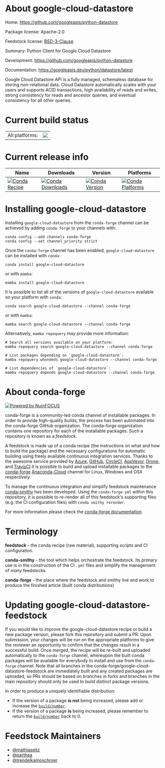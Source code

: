 About google-cloud-datastore
============================

Home: https://github.com/googleapis/python-datastore

Package license: Apache-2.0

Feedstock license: [BSD-3-Clause](https://github.com/conda-forge/google-cloud-datastore-feedstock/blob/main/LICENSE.txt)

Summary: Python Client for Google Cloud Datastore

Development: https://github.com/googleapis/python-datastore

Documentation: https://googleapis.dev/python/datastore/latest

Google Cloud Datastore API is a fully managed, schemaless database for
storing non-relational data. Cloud Datastore automatically scales with
your users and supports ACID transactions, high availability of reads
and writes, strong consistency for reads and ancestor queries, and
eventual consistency for all other queries.


Current build status
====================


<table><tr><td>All platforms:</td>
    <td>
      <a href="https://dev.azure.com/conda-forge/feedstock-builds/_build/latest?definitionId=6804&branchName=main">
        <img src="https://dev.azure.com/conda-forge/feedstock-builds/_apis/build/status/google-cloud-datastore-feedstock?branchName=main">
      </a>
    </td>
  </tr>
</table>

Current release info
====================

| Name | Downloads | Version | Platforms |
| --- | --- | --- | --- |
| [![Conda Recipe](https://img.shields.io/badge/recipe-google--cloud--datastore-green.svg)](https://anaconda.org/conda-forge/google-cloud-datastore) | [![Conda Downloads](https://img.shields.io/conda/dn/conda-forge/google-cloud-datastore.svg)](https://anaconda.org/conda-forge/google-cloud-datastore) | [![Conda Version](https://img.shields.io/conda/vn/conda-forge/google-cloud-datastore.svg)](https://anaconda.org/conda-forge/google-cloud-datastore) | [![Conda Platforms](https://img.shields.io/conda/pn/conda-forge/google-cloud-datastore.svg)](https://anaconda.org/conda-forge/google-cloud-datastore) |

Installing google-cloud-datastore
=================================

Installing `google-cloud-datastore` from the `conda-forge` channel can be achieved by adding `conda-forge` to your channels with:

```
conda config --add channels conda-forge
conda config --set channel_priority strict
```

Once the `conda-forge` channel has been enabled, `google-cloud-datastore` can be installed with `conda`:

```
conda install google-cloud-datastore
```

or with `mamba`:

```
mamba install google-cloud-datastore
```

It is possible to list all of the versions of `google-cloud-datastore` available on your platform with `conda`:

```
conda search google-cloud-datastore --channel conda-forge
```

or with `mamba`:

```
mamba search google-cloud-datastore --channel conda-forge
```

Alternatively, `mamba repoquery` may provide more information:

```
# Search all versions available on your platform:
mamba repoquery search google-cloud-datastore --channel conda-forge

# List packages depending on `google-cloud-datastore`:
mamba repoquery whoneeds google-cloud-datastore --channel conda-forge

# List dependencies of `google-cloud-datastore`:
mamba repoquery depends google-cloud-datastore --channel conda-forge
```


About conda-forge
=================

[![Powered by
NumFOCUS](https://img.shields.io/badge/powered%20by-NumFOCUS-orange.svg?style=flat&colorA=E1523D&colorB=007D8A)](https://numfocus.org)

conda-forge is a community-led conda channel of installable packages.
In order to provide high-quality builds, the process has been automated into the
conda-forge GitHub organization. The conda-forge organization contains one repository
for each of the installable packages. Such a repository is known as a *feedstock*.

A feedstock is made up of a conda recipe (the instructions on what and how to build
the package) and the necessary configurations for automatic building using freely
available continuous integration services. Thanks to the awesome service provided by
[Azure](https://azure.microsoft.com/en-us/services/devops/), [GitHub](https://github.com/),
[CircleCI](https://circleci.com/), [AppVeyor](https://www.appveyor.com/),
[Drone](https://cloud.drone.io/welcome), and [TravisCI](https://travis-ci.com/)
it is possible to build and upload installable packages to the
[conda-forge](https://anaconda.org/conda-forge) [Anaconda-Cloud](https://anaconda.org/)
channel for Linux, Windows and OSX respectively.

To manage the continuous integration and simplify feedstock maintenance
[conda-smithy](https://github.com/conda-forge/conda-smithy) has been developed.
Using the ``conda-forge.yml`` within this repository, it is possible to re-render all of
this feedstock's supporting files (e.g. the CI configuration files) with ``conda smithy rerender``.

For more information please check the [conda-forge documentation](https://conda-forge.org/docs/).

Terminology
===========

**feedstock** - the conda recipe (raw material), supporting scripts and CI configuration.

**conda-smithy** - the tool which helps orchestrate the feedstock.
                   Its primary use is in the construction of the CI ``.yml`` files
                   and simplify the management of *many* feedstocks.

**conda-forge** - the place where the feedstock and smithy live and work to
                  produce the finished article (built conda distributions)


Updating google-cloud-datastore-feedstock
=========================================

If you would like to improve the google-cloud-datastore recipe or build a new
package version, please fork this repository and submit a PR. Upon submission,
your changes will be run on the appropriate platforms to give the reviewer an
opportunity to confirm that the changes result in a successful build. Once
merged, the recipe will be re-built and uploaded automatically to the
`conda-forge` channel, whereupon the built conda packages will be available for
everybody to install and use from the `conda-forge` channel.
Note that all branches in the conda-forge/google-cloud-datastore-feedstock are
immediately built and any created packages are uploaded, so PRs should be based
on branches in forks and branches in the main repository should only be used to
build distinct package versions.

In order to produce a uniquely identifiable distribution:
 * If the version of a package **is not** being increased, please add or increase
   the [``build/number``](https://docs.conda.io/projects/conda-build/en/latest/resources/define-metadata.html#build-number-and-string).
 * If the version of a package **is** being increased, please remember to return
   the [``build/number``](https://docs.conda.io/projects/conda-build/en/latest/resources/define-metadata.html#build-number-and-string)
   back to 0.

Feedstock Maintainers
=====================

* [@mathiaseitz](https://github.com/mathiaseitz/)
* [@parthea](https://github.com/parthea/)
* [@trendelkampschroer](https://github.com/trendelkampschroer/)

